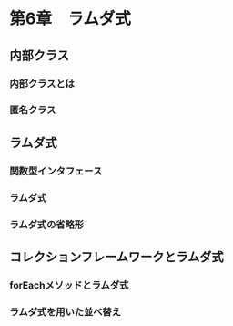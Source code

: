 # 第6章　ラムダ式

## 内部クラス

### 内部クラスとは
### 匿名クラス

## ラムダ式

### 関数型インタフェース
### ラムダ式
### ラムダ式の省略形

## コレクションフレームワークとラムダ式

### forEachメソッドとラムダ式
### ラムダ式を用いた並べ替え